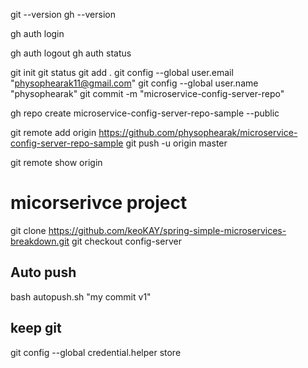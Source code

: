 git --version
gh --version


gh auth login


gh auth logout
gh auth status

git init
git status
git add .
git config --global user.email "physophearak11@gmail.com"
git config --global user.name "physophearak"
git commit -m "microservice-config-server-repo"

gh repo create microservice-config-server-repo-sample --public

git remote add origin https://github.com/physophearak/microservice-config-server-repo-sample
git push -u origin master


git remote show origin

# micorserivce project 
git clone https://github.com/keoKAY/spring-simple-microservices-breakdown.git
git checkout config-server


## Auto push
bash autopush.sh "my commit v1"

## keep git 
git config --global credential.helper store
